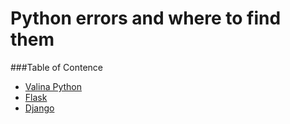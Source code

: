 # Python errors and where to find them


###Table of Contence
* [Valina Python]()
* [Flask]()
* [Django]()